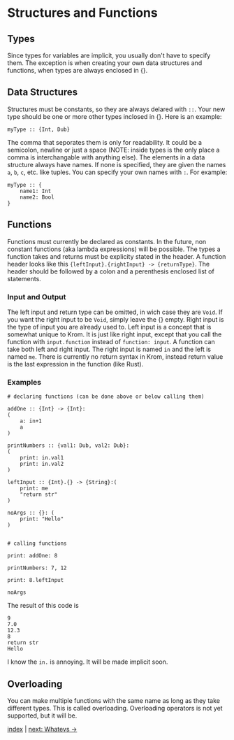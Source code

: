 # Structures and Functions

## Types

Since types for variables are implicit, you usually don't have to specify them. The exception is when creating your own data structures and functions, when types are always enclosed in {}.

## Data Structures

Structures must be constants, so they are always delared with `::`. Your new type should be one or more other types inclosed in {}. Here is an example:

```
myType :: {Int, Dub}
```

The comma that seporates them is only for readability. It could be a semicolon, newline or just a space (NOTE: inside types is the only place a comma is interchangable with anything else). The elements in a data structure always have names. If none is specified, they are given the names `a`, `b`, `c`, etc. like tuples. You can specify your own names with `:`. For example:

```
myType :: {
	name1: Int
	name2: Bool
}
```

## Functions

Functions must currently be declared as constants. In the future, non constant functions (aka lambda expressions) will be possible. The types a function takes and returns must be explicity stated in the header. A function header looks like this `{leftInput}.{rightInput} -> {returnType}`. The header should be followed by a colon and a perenthesis enclosed list of statements.

### Input and Output
The left input and return type can be omitted, in wich case they are `Void`. If you want the right input to be `Void`, simply leave the {} empty. Right input is the type of input you are already used to. Left input is a concept that is somewhat unique to Krom. It is just like right input, except that you call the function with `input.function` instead of `function: input`. A function can take both left and right input. The right input is named `in` and the left is named `me`. There is currently no return syntax in Krom, instead return value is the last expression in the function (like Rust).

### Examples

```
# declaring functions (can be done above or below calling them)

addOne :: {Int} -> {Int}:
(
    a: in+1
    a
)

printNumbers :: {val1: Dub, val2: Dub}:
(
    print: in.val1
    print: in.val2
)

leftInput :: {Int}.{} -> {String}:(
	print: me
	"return str"
)

noArgs :: {}: (
	print: "Hello"
)


# calling functions

print: addOne: 8

printNumbers: 7, 12

print: 8.leftInput

noArgs
```

The result of this code is

```
9
7.0
12.3
8
return str
Hello
```

I know the `in.` is annoying. It will be made implicit soon.

## Overloading
You can make multiple functions with the same name as long as they take different types. This is called overloading. Overloading operators is not yet supported, but it will be.

[index](index.md) | [next: Whatevs ->](5_whatevs.md)
